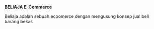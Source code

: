 <b>BELIAJA E-Commerce</b>
<p>Beliaja adalah sebuah ecoomerce dengan mengusung konsep jual beli barang bekas</p>
